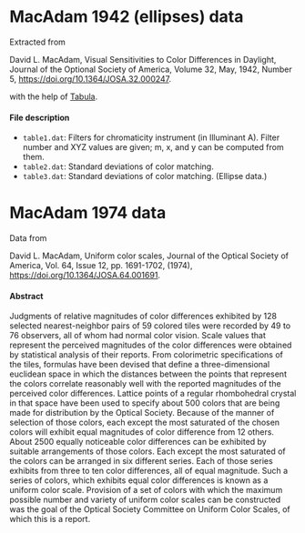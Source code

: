 # MacAdam 1942 (ellipses) data

Extracted from

David L. MacAdam,
Visual Sensitivities to Color Differences in Daylight,
Journal of the Optional Society of America,
Volume 32, May, 1942, Number 5,
<https://doi.org/10.1364/JOSA.32.000247>.

with the help of [Tabula](https://github.com/tabulapdf/tabula).

#### File description

 * `table1.dat`: Filters for chromaticity instrument (in Illuminant A).
   Filter number and XYZ values are given; m, x, and y can be computed from
   them.
 * `table2.dat`: Standard deviations of color matching.
 * `table3.dat`: Standard deviations of color matching. (Ellipse data.)


# MacAdam 1974 data
Data from

David L. MacAdam,
Uniform color scales,
Journal of the Optical Society of America, Vol. 64, Issue 12, pp. 1691-1702,
(1974),
<https://doi.org/10.1364/JOSA.64.001691>.

#### Abstract
Judgments of relative magnitudes of color differences exhibited by 128 selected
nearest-neighbor pairs of 59 colored tiles were recorded by 49 to 76 observers,
all of whom had normal color vision. Scale values that represent the perceived
magnitudes of the color differences were obtained by statistical analysis of
their reports. From colorimetric specifications of the tiles, formulas have
been devised that define a three-dimensional euclidean space in which the
distances between the points that represent the colors correlate reasonably
well with the reported magnitudes of the perceived color differences. Lattice
points of a regular rhombohedral crystal in that space have been used to
specify about 500 colors that are being made for distribution by the Optical
Society. Because of the manner of selection of those colors, each except the
most saturated of the chosen colors will exhibit equal magnitudes of color
difference from 12 others. About 2500 equally noticeable color differences can
be exhibited by suitable arrangements of those colors. Each except the most
saturated of the colors can be arranged in six different series. Each of those
series exhibits from three to ten color differences, all of equal magnitude.
Such a series of colors, which exhibits equal color differences is known as a
uniform color scale. Provision of a set of colors with which the maximum
possible number and variety of uniform color scales can be constructed was the
goal of the Optical Society Committee on Uniform Color Scales, of which this is
a report.
